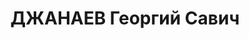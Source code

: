 ---
title: ДЖАНАЕВ Георгий Савич
description: "Род. в 1897, Знаурский (Корнисский) район, с. Корниси. Род занятий:\
  \ в момент ареста директор Сталинирской МТС. \n  Осужден Тройкой при НКВД ГССР 04.12.1937.\
  \ Мера наказания: расстрел с конфискацией личного имущества. Дата расстрела: 11.12.1937"
---